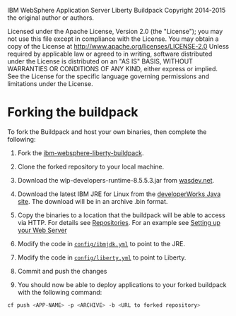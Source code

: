 
IBM WebSphere Application Server Liberty Buildpack
Copyright 2014-2015 the original author or authors.

Licensed under the Apache License, Version 2.0 (the "License");
you may not use this file except in compliance with the License.
You may obtain a copy of the License at
     http://www.apache.org/licenses/LICENSE-2.0
Unless required by applicable law or agreed to in writing, software
distributed under the License is distributed on an "AS IS" BASIS,
WITHOUT WARRANTIES OR CONDITIONS OF ANY KIND, either express or implied.
See the License for the specific language governing permissions and
limitations under the License.

# Forking the buildpack

To fork the Buildpack and host your own binaries, then complete the following:

1. Fork the [ibm-websphere-liberty-buildpack](https://github.com/cloudfoundry/ibm-websphere-liberty-buildpack).

2. Clone the forked repository to your local machine.

3. Download the wlp-developers-runtime-8.5.5.3.jar from [wasdev.net][].

4. Download the latest IBM JRE for Linux from the [developerWorks Java site][].
  The download will be in an archive .bin format.

5. Copy the binaries to a location that the buildpack will be able to access via HTTP. For details see
  [Repositories][]. For an example see [Setting up your Web Server][]

6. Modify the code in [`config/ibmjdk.yml`][ibmjdk.yml] to point to the JRE.

7. Modify the code in [`config/liberty.yml`][liberty.yml] to point to Liberty.

8. Commit and push the changes

9. You should now be able to deploy applications to your forked buildpack with the following command:
```bash
cf push <APP-NAME> -p <ARCHIVE> -b <URL to forked repository>
```

[wasdev.net]: http://wasdev.net
[developerWorks Java site]: https://www.ibm.com/developerworks/java/jdk/
[Repositories]: util-repositories.md
[Setting up your Web Server]: util-repositories.md#setting-up-your-web-server
[ibmjdk.yml]: ../config/ibmjdk.yml
[liberty.yml]: ../config/liberty.yml
